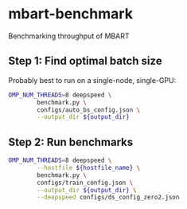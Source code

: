 # mbart-benchmark
 Benchmarking throughput of MBART

## Step 1: Find optimal batch size

Probably best to run on a single-node, single-GPU:

```bash
OMP_NUM_THREADS=8 deepspeed \
        benchmark.py \
        configs/auto_bs_config.json \
        --output_dir ${output_dir}
```

## Step 2: Run benchmarks

```bash
OMP_NUM_THREADS=8 deepspeed \
        --hostfile ${hostfile_name} \
        benchmark.py \
        configs/train_config.json \
        --output_dir ${output_dir} \
        --deepspeed configs/ds_config_zero2.json
```
